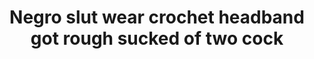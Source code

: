 ---
layout: post
title: Negro slut wear crochet headband got rough sucked of two cock
duration: '05:05'
view: 180
rate: 2
video: 'http://fantasti.cc/embed/542719/'
category: 
 - black
 - busty
 - curvy
 - gangbang
 - threesome
 - milf
 - rough
 - wife
priority: 0.9
changefreq: daily
---